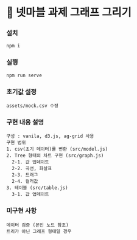 # 🚀 넷마블 과제 그래프 그리기

### 설치
```
npm i
```

### 실행
```
npm run serve
```

### 초기값 설정
```
assets/mock.csv 수정
```

### 구현 내용 설명
```
구성 : vanila, d3.js, ag-grid 사용
구현 범위
1. csv(초기 데이터)를 변환 (src/model.js)
2. Tree 형태의 차트 구현 (src/graph.js)
  2-1. 값 업데이트
  2-2. 곡선, 화살표
  2-3. 드래그
  2-4. 컬러값
3. 테이블 (src/table.js)
  3-1. 값 업데이트

```

### 미구현 사항
```
데이터 검증 (본인 노드 참조)
트리가 아닌 그래프 형태일 경우
```

